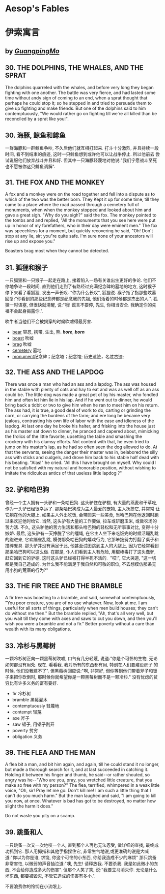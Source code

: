 
# Aesop's Fables

# 伊索寓言

## by [*GuangpingMo*](https://github.com/guangpingmo)

## 30. THE DOLPHINS, THE WHALES, AND THE SPRAT

The dolphins quarreled with the whales, and before very long they began fighting with one another. The battle was very fierce, and 
had lasted some time without andy sign of coming to an end, when a sprat thought that perhaps he could stop it; so he stepped in and 
tried to persuade them to give up fighting and make friends. But one of the dolphins said to him contemptuously, "We would rather go 
on fighting till we're all killed than be reconciled by a sprat like you!".

## 30. 海豚, 鲸鱼和鲱鱼

一群海豚和一群鲸鱼争吵, 不久后他们就互相打起来. 打斗十分激烈, 并且持续一段时间, 看不到结束的痕迹, 这时一只鲱鱼想到或许他可以让战争停止. 所以他前去
尝试说服他们放弃战斗并且和好. 但其中一只海豚轻蔑地对他说:"我们宁愿战斗至死也不愿被你这只鲱鱼调解".

## 31. THE FOX AND THE MONKEY

A fox and a monkey were on the road together and fell into a dispute as to which of the two was the better born. They Kept it up for some time, till they came to a place where the road passed through a cemetery full of monuments, when when the monkey stopped and looked about him and gave a great sigh. "Why do you sigh?" said the fox. The monkey pointed to the tombs and  and replied, "All the monuments that you see here were put up in honor of my forefathers, who in their day were eminent men." The fox was speechless for a moment, but quickly recovering he said, "Oh! Don't stop at any lie, sir; you"re quite safe. I'm sure none of your ancestors will rise up and expose you."

Boasters brag most when they cannot be detected.

## 31. 狐狸和猴子

一只狐狸和一只猴子一起走在路上, 接着陷入一场有关谁出生更好的争论. 他们不停地争论一段时间, 直到他们走到了有路经过充满纪念碑的墓地的地方, 这时猴子停下来看了看狐狸, 发出一声长叹. "你为什么长叹", 狐狸说. 猴子指了指那些坟墓回复:"你看到的那些纪念碑都是纪念我的先祖, 他们活着的时候都是杰出的人.". 狐狸一时语塞, 但很快就清醒, 说:"哦! 谎言不要停, 先生, 你相当安全. 我确定你的先祖不会起身揭露你.".

吹牛者当他们不会被揭穿的时候吹嘘得最厉害.

- [bear](https://dictionary.cambridge.org/zhs/%E8%AF%8D%E5%85%B8/%E8%8B%B1%E8%AF%AD-%E6%B1%89%E8%AF%AD-%E7%AE%80%E4%BD%93/bear) 容忍, 携带, 生出, 熊. ***bore***, ***born***
- [boast](https://dictionary.cambridge.org/zhs/%E8%AF%8D%E5%85%B8/%E8%8B%B1%E8%AF%AD-%E6%B1%89%E8%AF%AD-%E7%AE%80%E4%BD%93/boast) 吹嘘
- [brag](https://dictionary.cambridge.org/zhs/%E8%AF%8D%E5%85%B8/%E8%8B%B1%E8%AF%AD-%E6%B1%89%E8%AF%AD-%E7%AE%80%E4%BD%93/brag) 吹嘘
- [cemetery](https://dictionary.cambridge.org/zhs/%E8%AF%8D%E5%85%B8/%E8%8B%B1%E8%AF%AD-%E6%B1%89%E8%AF%AD-%E7%AE%80%E4%BD%93/cemetery) 墓地
- [monument](https://dictionary.cambridge.org/zhs/%E8%AF%8D%E5%85%B8/%E8%8B%B1%E8%AF%AD-%E6%B1%89%E8%AF%AD-%E7%AE%80%E4%BD%93/monument#translations)纪念碑；纪念塔；纪念馆; 历史遗迹，名胜古迹;

## 32. THE ASS AND THE LAPDOG

There was once a man who had an ass and a lapdog. The ass was housed in the stable with plenty of oats and hay to eat and was as well
off as an ass could be. The little dog was made a great pet of by his master, who fondled him and often let him lie in his lap. And if
he went out to dinner, he would bring back a tidbit or two to give him when he ran to meet him on his return. The ass had, it is true,
a good deal of work to do, carting or grinding the corn, or carrying the burdens of the farm; and ere long he became very jealous, 
contrasting his own life of labor with the ease and idleness of the lapdog. At last one day he broke his halter, and frisking into the
house just as his master sat down to dinner, he pranced and capered about, mimicking the frolics of the little favorite, upsetting the
table and smashing the crockery with his clumsy efforts. Not content with that, he even tried to jump on his master's lap, as he had so
often seen the dog allowed to do. At that the servants, seeing the danger their master was in, belabored the silly ass with sticks and 
cudgels, and drove him back to his stable half dead with his beating. "Alas!" he cried. "All this I have brought on myself. Why could I 
not be satisfied with my natural and honorable position, without wishing to imitate the ridiculous antics of that useless little lapdog
?"

## 32. 驴和哈巴狗

曾经一个主人拥有一头驴和一条哈巴狗. 这头驴住在驴棚, 有大量的燕麦和干草吃, 作为一头驴已经很幸运了. 那条哈巴狗成为主人最爱的宠物, 主人抚摸它, 并常常
让它躺在他的大腿上. 如果主人外出吃饭, 会带回来一些美食, 当哈巴狗在他返回时跑过来欢迎他时给它. 当然, 这头驴有大量的工作要做, 拉车或研磨玉米, 或做农场的苦力活. 不久, 这头驴他的苦力生活和那头哈巴狗的轻松和无所事事对比, 变得十分嫉妒. 最后, 这头驴有一天挣脱了它的缰绳, 在它主人坐下来吃饭完的时候活蹦乱跳的跑进来, 它欢蹦雀乱跳, 模仿那条哈巴狗的嬉戏行为, 它那笨拙努力打翻了桌子和撞碎餐具. 那头驴并没有满足于此, 他甚至试图跳到主人的大腿上, 因为它经常看到那条哈巴狗可以这么做. 在那是, 仆人们看到主人有危险, 用棍棒毒打了这头蠢驴, 赶它回到它的驴棚, 这时这头驴已经被打得半死不活的.  "哎!", 它大哭道, "这一切都是我自己造成的. 为什么我不能满足于我自然和可敬的职位, 不去想模仿那条无用小狗的荒唐的行为?"

## 33. THE FIR TREE AND THE BRAMBLE
A fir tree was boasting to a bramble, and said, somewhat contemptuously, "You poor creature, you are of no use whatever. Now, look at 
me. I am useful for all sorts of things, particularly when men build houses; they can't do without me then." But the bramble replied, 
"Ah, that's all very well, but you wait till they come with axes and saws to cut you down, and then you'll wish you were a bramble and 
not a fir."
Better poverty without a care than wealth with its many obligations.

## 33. 冷杉与黑莓树
一颗冷杉树正向一颗黑莓树吹嘘, 口气有几分轻蔑, 说道:"你是个可怜的生物, 无论如何都没有用处. 现在, 看看我, 我对所有的东西都有用, 特别在人们要建设房子
的时候. 他们没我建不了". 但黑莓树回应说:"啊, 非常好, 但你等到他们带着斧子和锯子来把你砍倒时, 那时候你就希望你是一颗黑莓树而不是一颗冷杉."
没有忧虑的贫穷比有许多义务的富有要好.

- fir 冷杉树
- bramble 黑莓灌木
- contemptuously 轻蔑地
- contempt 轻蔑
- axe 斧子
- saw 锯子, 用锯子割开
- poverty 贫穷
- obligation 义务

## 39. THE FLEA AND THE MAN

A flea bit a man, and bit him again, and again, till he could stand it no longer, but made a thorough search for it, and at last 
succeeded in catching it. Holding it between his finger and thumb, he said--or rather shouted, so angry was he--"Who are you, pray, 
you wretched little creature, that you make so free with my person?" The flea, terrified, whimpered in a weak little voice, "Oh, sir! 
Pray let me go. Don't kill me! I am such a little thing that I can't do you much harm." But the man laughed and said, "I am going to 
kill you now, at once. Whatever is bad has got to be destroyed, no matter how slight the harm it does."

Do not waste you pity on a scamp.

## 39. 跳蚤和人

一只跳蚤一次又一次地咬一个人, 直到那个人再也无法忍受, 做详细的查找, 最终成功抓到它. 那人用拇指和其他手指捏住它, 非常生气地说,或更准确的说是大喊道:"你以为你是谁, 求饶, 你这个可怜的小东西, 你给我造成不少的麻烦" 那只跳蚤非常害怕, 以微弱的声音抽泣道:"噢, 先生! 请释放我. 不要杀我. 我是如此微小的东西, 不会给你造成多大的伤害". 但那个人笑了笑, 说:"我要立马消灭你. 无论是什么坏东西, 都要被毁灭, 不管它造成的伤害有多小.".

不要浪费你的怜悯在小流氓上.



